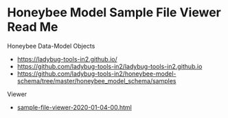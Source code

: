# Honeybee Model Sample File Viewer Read Me


Honeybee Data-Model Objects

* https://ladybug-tools-in2.github.io/
* https://github.com/ladybug-tools-in2/ladybug-tools-in2.github.io
* https://github.com/ladybug-tools-in2/honeybee-model-schema/tree/master/honeybee_model_schema/samples

Viewer

* [sample-file-viewer-2020-01-04-00.html]( https://www.ladybug.tools/spider/sandbox/honeybee-model/sample-file-viewer/sample-file-viewer-2020-01-04-00.html )

